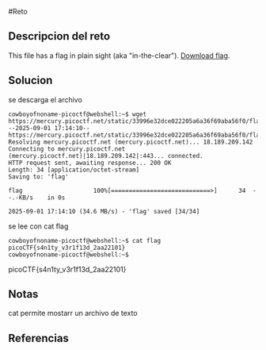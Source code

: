 #Reto 
## Descripcion del reto
This file has a flag in plain sight (aka "in-the-clear"). [Download flag](https://mercury.picoctf.net/static/33996e32dce022205a6a36f69aba56f0/flag).
## Solucion
se descarga el archivo
````
cowboyofnoname-picoctf@webshell:~$ wget https://mercury.picoctf.net/static/33996e32dce022205a6a36f69aba56f0/flag
--2025-09-01 17:14:10--  https://mercury.picoctf.net/static/33996e32dce022205a6a36f69aba56f0/flag
Resolving mercury.picoctf.net (mercury.picoctf.net)... 18.189.209.142
Connecting to mercury.picoctf.net (mercury.picoctf.net)|18.189.209.142|:443... connected.
HTTP request sent, awaiting response... 200 OK
Length: 34 [application/octet-stream]
Saving to: 'flag'

flag                    100%[============================>]      34  --.-KB/s    in 0s      

2025-09-01 17:14:10 (34.6 MB/s) - 'flag' saved [34/34]
`````
se lee con  cat flag

````
cowboyofnoname-picoctf@webshell:~$ cat flag
picoCTF{s4n1ty_v3r1f13d_2aa22101}
cowboyofnoname-picoctf@webshell:~$ 
`````

picoCTF{s4n1ty_v3r1f13d_2aa22101}
## Notas
cat permite mostarr un archivo de texto
## Referencias
